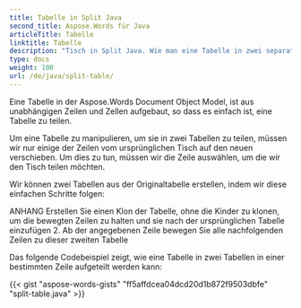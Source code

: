 ```yaml
---
title: Tabelle in Split Java
second_title: Aspose.Words für Java
articleTitle: Tabelle
linktitle: Tabelle
description: "Tisch in Split Java. Wie man eine Tabelle in zwei separate Tabellen teilt Java."
type: docs
weight: 100
url: /de/java/split-table/
---
```


Eine Tabelle in der Aspose.Words Document Object Model, ist aus unabhängigen Zeilen und Zellen aufgebaut, so dass es einfach ist, eine Tabelle zu teilen.

Um eine Tabelle zu manipulieren, um sie in zwei Tabellen zu teilen, müssen wir nur einige der Zeilen vom ursprünglichen Tisch auf den neuen verschieben. Um dies zu tun, müssen wir die Zeile auswählen, um die wir den Tisch teilen möchten.

Wir können zwei Tabellen aus der Originaltabelle erstellen, indem wir diese einfachen Schritte folgen:

ANHANG Erstellen Sie einen Klon der Tabelle, ohne die Kinder zu klonen, um die bewegten Zeilen zu halten und sie nach der ursprünglichen Tabelle einzufügen
2. Ab der angegebenen Zeile bewegen Sie alle nachfolgenden Zeilen zu dieser zweiten Tabelle

Das folgende Codebeispiel zeigt, wie eine Tabelle in zwei Tabellen in einer bestimmten Zeile aufgeteilt werden kann:

{{< gist "aspose-words-gists" "ff5affdcea04dcd20d1b872f9503dbfe" "split-table.java" >}}
